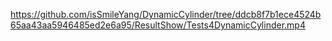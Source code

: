 https://github.com/isSmileYang/DynamicCylinder/tree/ddcb8f7b1ece4524b65aa43aa5946485ed2e6a95/ResultShow/Tests4DynamicCylinder.mp4
